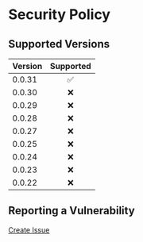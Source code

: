 # Security Policy

## Supported Versions

| Version | Supported          |
| :------ | :----------------: |
| 0.0.31  | :white_check_mark: |
| 0.0.30  | :x:                |
| 0.0.29  | :x:                |
| 0.0.28  | :x:                |
| 0.0.27  | :x:                |
| 0.0.25  | :x:                |
| 0.0.24  | :x:                |
| 0.0.23  | :x:                |
| 0.0.22  | :x:                |

## Reporting a Vulnerability

[Create Issue](https://github.com/gregoranders/ts-playground/issues/new?labels=bug&template=bug_report.md&title=Security+Issue)
